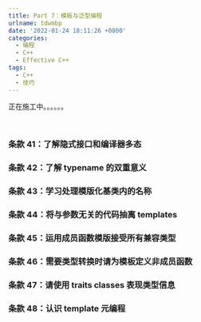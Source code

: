 ```yaml
---
title: Part 7：模板与泛型编程
urlname: tdwmbp
date: '2022-01-24 18:11:26 +0800'
categories:
  - 编程
  - C++
  - Effective C++
tags:
  - C++
  - 技巧
---
```


正在施工中。。。。。。
​

<!-- more -->

​

### 条款 41：了解隐式接口和编译器多态

### 条款 42：了解 typename 的双重意义

### 条款 43：学习处理模版化基类内的名称

### 条款 44：将与参数无关的代码抽离 templates

### 条款 45：运用成员函数模版接受所有兼容类型

### 条款 46：需要类型转换时请为模板定义非成员函数

### 条款 47：请使用 traits classes 表现类型信息

### 条款 48：认识 template 元编程
